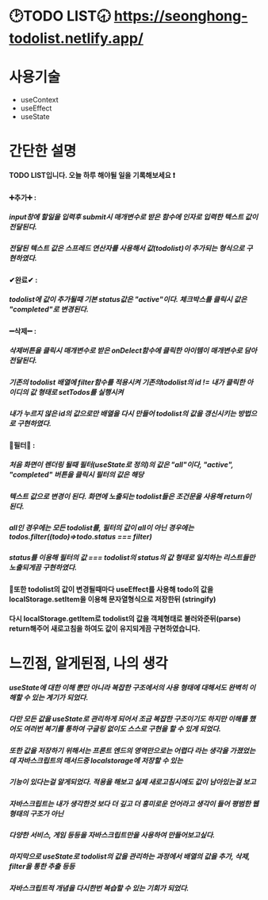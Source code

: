 # 🕑TODO LIST🕣 https://seonghong-todolist.netlify.app/

# 사용기술
- useContext
- useEffect
- useState

# 간단한 설명
#### TODO LIST입니다. 오늘 하루 해야될 일을 기록해보세요 ❗
#### ➕추가➕ :
##### input창에 할일을 입력후 submit시 매개변수로 받은 함수에 인자로 입력한 텍스트 값이 전달된다.
##### 전달된 텍스트 값은 스프레드 연산자를 사용해서 값(todolist)이 추가되는 형식으로 구현하였다.

#### ✔완료✔ : 
##### todolist에 값이 추가될때 기본 status값은 "active"이다. 체크박스를 클릭시 값은 "completed"로 변경된다.

#### ➖삭제➖ : 
##### 삭제버튼을 클릭시 매개변수로 받은 onDelect함수에 클릭한 아이템이 매개변수로 담아 전달된다. 
##### 기존의 todolist 배열에 filter함수를 적용시켜 기존의todolist의 id != 내가 클릭한 아이디의 값 형태로 setTodos를 실행시켜
##### 내가 누르지 않은 id의 값으로만 배열을 다시 만들어 todolist의 값을 갱신시키는 방법으로 구현하였다.

#### 🔄필터🔄 : 
##### 처음 화면이 렌더링 될때 필터(useState로 정의)의 값은 "all"이다, "active", "completed" 버튼을 클릭시 필터의 값은 해당
##### 텍스트 값으로 변경이 된다. 화면에 노출되는 todolist들은 조건문을 사용해 return이 된다.
##### all인 경우에는 모든 todolist를,  필터의 값이 all이 아닌 경우에는 todos.filter((todo)=>todo.status === filter) 
##### status를 이용해 필터의 값 === todolist의 status의 값 형태로 일치하는 리스트들만 노출되게끔 구현하였다.

#### 🔹또한 todolist의 값이 변경될때마다 useEffect를 사용해 todo의 값을 localStorage.setItem을 이용해 문자열형식으로 저장한뒤 (stringify)
#### 다시 localStorage.getItem로 todolist의 값을 객체형태로 불러와준뒤(parse) return해주어 새로고침을 하여도 값이 유지되게끔 구현하였습니다.

# 느낀점, 알게된점, 나의 생각
##### useState에 대한 이해 뿐만 아니라 복잡한 구조에서의 사용 형태에 대해서도 완벽히 이해할 수 있는 계기가 되었다.
##### 다만 모든 값을 useState로 관리하게 되어서 조금 복잡한 구조이기도 하지만 이해를 했어도 여러번 복기를 통하여 구글링 없이도 스스로 구현을 할 수 있게 되었다.
##### 또한 값을 저장하기 위해서는 프론트 엔드의 영역만으로는 어렵다 라는 생각을 가졌었는데 자바스크립트의 매서드중 localstorage에 저장할 수 있는
##### 기능이 있다는걸 알게되었다. 적용을 해보고 실제 새로고침시에도 값이 남아있는걸 보고
##### 자바스크립트는 내가 생각한것 보다 더 깊고 더 흥미로운 언어라고 생각이 들어 평범한 웹형태의 구조가 아닌
##### 다양한 서비스, 게임 등등을 자바스크립트만을 사용하여 만들어보고싶다.
##### 마지막으로 useState로 todolist의 값을 관리하는 과정에서 배열의 값을 추가, 삭제, filter을 통한 추출 등등 
##### 자바스크립트적 개념을 다시한번 복습할 수 있는 기회가 되었다.

